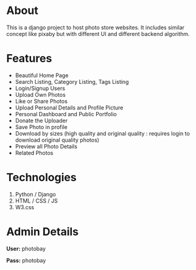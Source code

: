 # About
This is a django project to host photo store websites. It includes similar concept like pixaby but with different UI and different backend algorithm.

# Features
* Beautiful Home Page
* Search Listing, Category Listing, Tags Listing
* Login/Signup Users
* Upload Own Photos
* Like or Share Photos
* Upload Personal Details and Profile Picture
* Personal Dashboard and Public Portfolio
* Donate the Uploader
* Save Photo in profile
* Download by sizes (high quality and original quality : requires login to download original quality photos)
* Preview all Photo Details
* Related Photos

# Technologies
1. Python / Django
2. HTML / CSS / JS
3. W3.css

# Admin Details
**User:** photobay

**Pass:** photobay



<!-- There's a popular saying ''A picture speaks a 1000 words''. Through time, this statement has aged well because it still holds true. However, what if you have a 1000 photographs? And what if you have a 1000 photographers with their own set of 1000 photographs? That's a vast array of information. Not just that, photographs are the result of art, passion, love, creativity and hard work of photographers. They put their soul in it and we can glimpse the world that we can never imagine on our own. It's undoubtedly reasonable to respect them and their creativity. However, there still lacks a decent platform in Nepal where we can showcase the talents of these great artists so the world can admire them. Realizing the importance of a platform as such, we decided to create our very own website to assist all the photographs-- from amateurs to professionals-- and publish their content. The website is photographers and user friendly, fair, transparent and in compliance with industry standard security. Each creation is treated as a valuable work of art and we are dedicated fully to ensure the enforcement of fair usage and copyright laws. The purchase, sales, content management control is fully given to the creators and we will be happy to provide any assistance to them, if required. We promise that all our artists and users will have an enjoyable time here. Hope to see you become a part of our ever growing PEEK NEPAL family. 
Jay Nepal. -->